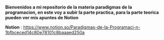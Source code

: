 **Bienvenidos a mi repositorio de la materia paradigmas de la programacion, en este voy a subir la parte practica, para la parte teorica pueden ver mis apuntes de Notion**

**Notion** : https://www.notion.so/Paradigmas-de-la-Programaci-n-1bfbceced14c80e78101c8baaaed250a
